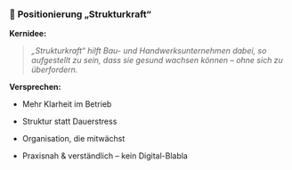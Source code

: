 ### 🧭 **Positionierung „Strukturkraft“**

**Kernidee:**

> _„Strukturkraft“ hilft Bau- und Handwerksunternehmen dabei, so aufgestellt zu sein, dass sie gesund wachsen können – ohne sich zu überfordern._


**Versprechen:**

- Mehr Klarheit im Betrieb
    
- Struktur statt Dauerstress
    
- Organisation, die mitwächst
    
- Praxisnah & verständlich – kein Digital-Blabla